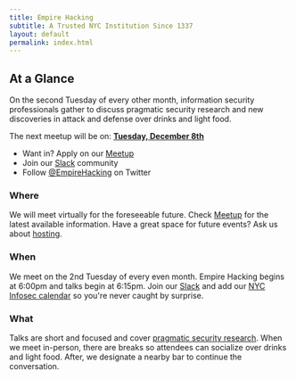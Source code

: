 ```yaml
---
title: Empire Hacking
subtitle: A Trusted NYC Institution Since 1337
layout: default
permalink: index.html
---
```


## At a Glance

On the second Tuesday of every other month, information security professionals gather to discuss pragmatic security research and new discoveries in attack and defense over drinks and light food.

The next meetup will be on: **[Tuesday, December 8th](https://www.meetup.com/Empire-Hacking/events/273933059/)**

* Want in? Apply on our [Meetup](https://www.meetup.com/Empire-Hacking/)
* Join our [Slack](https://empireslacking.herokuapp.com) community
* Follow [@EmpireHacking](https://twitter.com/EmpireHacking) on Twitter

### Where

We will meet virtually for the foreseeable future. Check [Meetup](https://www.meetup.com/Empire-Hacking/) for the latest available information. Have a great space for future events? Ask us about [hosting](/about/#host-a-meetup).

### When

We meet on the 2nd Tuesday of every even month. Empire Hacking begins at 6:00pm and talks begin at 6:15pm. Join our [Slack](https://empireslacking.herokuapp.com/) and add our [NYC Infosec calendar](https://calendar.google.com/calendar/embed?src=trailofbits.com_u4ugmlhgr0nf58s1ji8fteed2k%40group.calendar.google.com&ctz=America/New_York) so you're never caught by surprise.

### What

Talks are short and focused and cover [pragmatic security research](/archive/). When we meet in-person, there are breaks so attendees can socialize over drinks and light food. After, we designate a nearby bar to continue the conversation.

